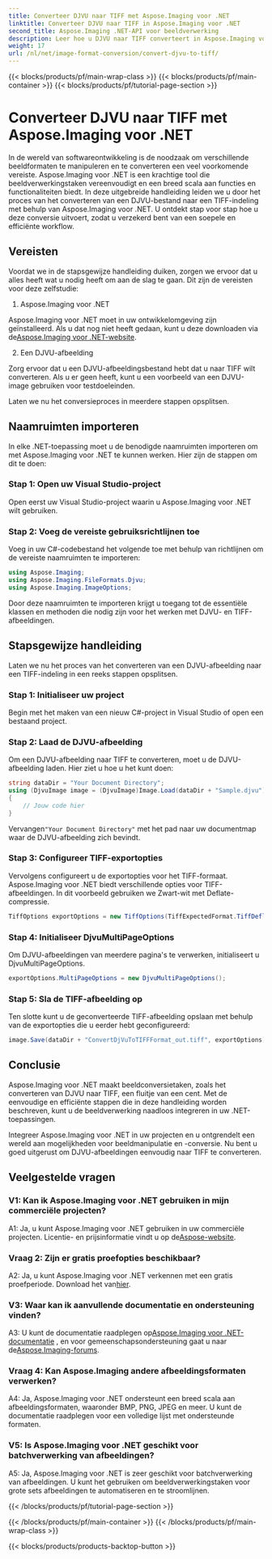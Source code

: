 ```yaml
---
title: Converteer DJVU naar TIFF met Aspose.Imaging voor .NET
linktitle: Converteer DJVU naar TIFF in Aspose.Imaging voor .NET
second_title: Aspose.Imaging .NET-API voor beeldverwerking
description: Leer hoe u DJVU naar TIFF converteert in Aspose.Imaging voor .NET, een veelzijdige tool voor beeldmanipulatie. Maak uw beeldconversietaken eenvoudiger.
weight: 17
url: /nl/net/image-format-conversion/convert-djvu-to-tiff/
---
```


{{< blocks/products/pf/main-wrap-class >}}
{{< blocks/products/pf/main-container >}}
{{< blocks/products/pf/tutorial-page-section >}}

# Converteer DJVU naar TIFF met Aspose.Imaging voor .NET

In de wereld van softwareontwikkeling is de noodzaak om verschillende beeldformaten te manipuleren en te converteren een veel voorkomende vereiste. Aspose.Imaging voor .NET is een krachtige tool die beeldverwerkingstaken vereenvoudigt en een breed scala aan functies en functionaliteiten biedt. In deze uitgebreide handleiding leiden we u door het proces van het converteren van een DJVU-bestand naar een TIFF-indeling met behulp van Aspose.Imaging voor .NET. U ontdekt stap voor stap hoe u deze conversie uitvoert, zodat u verzekerd bent van een soepele en efficiënte workflow.

## Vereisten

Voordat we in de stapsgewijze handleiding duiken, zorgen we ervoor dat u alles heeft wat u nodig heeft om aan de slag te gaan. Dit zijn de vereisten voor deze zelfstudie:

1. Aspose.Imaging voor .NET

 Aspose.Imaging voor .NET moet in uw ontwikkelomgeving zijn geïnstalleerd. Als u dat nog niet heeft gedaan, kunt u deze downloaden via de[Aspose.Imaging voor .NET-website](https://releases.aspose.com/imaging/net/).

2. Een DJVU-afbeelding

Zorg ervoor dat u een DJVU-afbeeldingsbestand hebt dat u naar TIFF wilt converteren. Als u er geen heeft, kunt u een voorbeeld van een DJVU-image gebruiken voor testdoeleinden.

Laten we nu het conversieproces in meerdere stappen opsplitsen.

## Naamruimten importeren

In elke .NET-toepassing moet u de benodigde naamruimten importeren om met Aspose.Imaging voor .NET te kunnen werken. Hier zijn de stappen om dit te doen:

### Stap 1: Open uw Visual Studio-project

Open eerst uw Visual Studio-project waarin u Aspose.Imaging voor .NET wilt gebruiken.

### Stap 2: Voeg de vereiste gebruiksrichtlijnen toe

Voeg in uw C#-codebestand het volgende toe met behulp van richtlijnen om de vereiste naamruimten te importeren:

```csharp
using Aspose.Imaging;
using Aspose.Imaging.FileFormats.Djvu;
using Aspose.Imaging.ImageOptions;
```

Door deze naamruimten te importeren krijgt u toegang tot de essentiële klassen en methoden die nodig zijn voor het werken met DJVU- en TIFF-afbeeldingen.

## Stapsgewijze handleiding

Laten we nu het proces van het converteren van een DJVU-afbeelding naar een TIFF-indeling in een reeks stappen opsplitsen.

### Stap 1: Initialiseer uw project

Begin met het maken van een nieuw C#-project in Visual Studio of open een bestaand project.

### Stap 2: Laad de DJVU-afbeelding

Om een DJVU-afbeelding naar TIFF te converteren, moet u de DJVU-afbeelding laden. Hier ziet u hoe u het kunt doen:

```csharp
string dataDir = "Your Document Directory";
using (DjvuImage image = (DjvuImage)Image.Load(dataDir + "Sample.djvu"))
{
    // Jouw code hier
}
```

 Vervangen`"Your Document Directory"` met het pad naar uw documentmap waar de DJVU-afbeelding zich bevindt.

### Stap 3: Configureer TIFF-exportopties

Vervolgens configureert u de exportopties voor het TIFF-formaat. Aspose.Imaging voor .NET biedt verschillende opties voor TIFF-afbeeldingen. In dit voorbeeld gebruiken we Zwart-wit met Deflate-compressie.

```csharp
TiffOptions exportOptions = new TiffOptions(TiffExpectedFormat.TiffDeflateBw);
```

### Stap 4: Initialiseer DjvuMultiPageOptions

Om DJVU-afbeeldingen van meerdere pagina's te verwerken, initialiseert u DjvuMultiPageOptions.

```csharp
exportOptions.MultiPageOptions = new DjvuMultiPageOptions();
```

### Stap 5: Sla de TIFF-afbeelding op

Ten slotte kunt u de geconverteerde TIFF-afbeelding opslaan met behulp van de exportopties die u eerder hebt geconfigureerd:

```csharp
image.Save(dataDir + "ConvertDjVuToTIFFFormat_out.tiff", exportOptions);
```

## Conclusie

Aspose.Imaging voor .NET maakt beeldconversietaken, zoals het converteren van DJVU naar TIFF, een fluitje van een cent. Met de eenvoudige en efficiënte stappen die in deze handleiding worden beschreven, kunt u de beeldverwerking naadloos integreren in uw .NET-toepassingen.

Integreer Aspose.Imaging voor .NET in uw projecten en u ontgrendelt een wereld aan mogelijkheden voor beeldmanipulatie en -conversie. Nu bent u goed uitgerust om DJVU-afbeeldingen eenvoudig naar TIFF te converteren.

## Veelgestelde vragen

### V1: Kan ik Aspose.Imaging voor .NET gebruiken in mijn commerciële projecten?

A1: Ja, u kunt Aspose.Imaging voor .NET gebruiken in uw commerciële projecten. Licentie- en prijsinformatie vindt u op de[Aspose-website](https://purchase.aspose.com/buy).

### Vraag 2: Zijn er gratis proefopties beschikbaar?

 A2: Ja, u kunt Aspose.Imaging voor .NET verkennen met een gratis proefperiode. Download het van[hier](https://releases.aspose.com/).

### V3: Waar kan ik aanvullende documentatie en ondersteuning vinden?

 A3: U kunt de documentatie raadplegen op[Aspose.Imaging voor .NET-documentatie](https://reference.aspose.com/imaging/net/) , en voor gemeenschapsondersteuning gaat u naar de[Aspose.Imaging-forums](https://forum.aspose.com/).

### Vraag 4: Kan Aspose.Imaging andere afbeeldingsformaten verwerken?

A4: Ja, Aspose.Imaging voor .NET ondersteunt een breed scala aan afbeeldingsformaten, waaronder BMP, PNG, JPEG en meer. U kunt de documentatie raadplegen voor een volledige lijst met ondersteunde formaten.

### V5: Is Aspose.Imaging voor .NET geschikt voor batchverwerking van afbeeldingen?

A5: Ja, Aspose.Imaging voor .NET is zeer geschikt voor batchverwerking van afbeeldingen. U kunt het gebruiken om beeldverwerkingstaken voor grote sets afbeeldingen te automatiseren en te stroomlijnen.

{{< /blocks/products/pf/tutorial-page-section >}}

{{< /blocks/products/pf/main-container >}}
{{< /blocks/products/pf/main-wrap-class >}}

{{< blocks/products/products-backtop-button >}}
